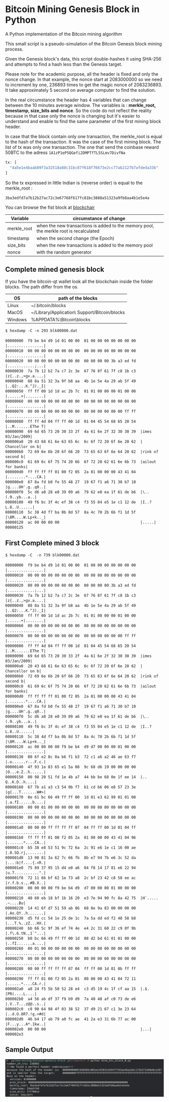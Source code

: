 # Bitcoin Mining Genesis Block in Python
A Python implementation of the Bitcoin mining algorithm

This small script is a pseudo-simulation of the Bitcoin Genesis block mining process.

Given the Genesis block's data, this script double-hashes it using SHA-256 and attempts to find a hash less than the Genesis target.

Please note for the academic purpose, all the header is fixed and only the nonce change.
In that example, the nonce start at 2083000000 so we need to increment by one, 236893 times to get the magic nonce of 2083236893.
It take approximately 5 second on average computer to find the solution.

In the real circumstance the header has 4 variables that can change between the 10 minutes average window. The variables is :  **merkle_root, timestamp, size_bits and nonce**. So the code do not reflect the reality because in that case only the nonce is changing but it's easier to understand and enable to find the same parameter of the first mining block header.

In case that the block contain only one transaction, the merkle_root is equal to the hash of the transaction. It was the case of the first mining block. The list of tx was only one transaction. The one that send the coinbase reward 50BTC to the adress `1A1zP1eP5QGefi2DMPTfTL5SLmv7DivfNa`

```js
tx: [
  "4a5e1e4baab89f3a32518a88c31bc87f618f76673e2cc77ab2127b7afdeda33b"
]
```
So the tx expressed in little Indian is (reverse order) is equal to the merkle_root :
```
3ba3edfd7a7b12b27ac72c3e67768f617fc81bc3888a51323a9fb8aa4b1e5e4a
```
You can browse the fist block at [blockchair](https://blockchair.com/bitcoin/block/0)

| Variable | circumstance of change |
| ------ | ------ |
| merkle_root | when the new transactions is added to the memory pool, the merkle root is recalculated |
| timestamp | when the second change (the Epoch) |
| size_bits | when the new transactions is added to the memory pool |
| nonce | with the random generator |

## Complete mined genesis block

If you have the bitcoin-qt wallet look all the blockchain inside the folder blocks. The path differ from the os.

| OS | path of the blocks |
| ------ | ------ |
| Linux | ~/.bitcoin/blocks |
| MacOS | ~/Library/Application\ Support/Bitcoin/blocks |
| Windows | %APPDATA%\Bitcoin\blocks |

```
$ hexdump -C -n 293 blk00000.dat

00000000  f9 be b4 d9 1d 01 00 00  01 00 00 00 00 00 00 00  |................|
00000010  00 00 00 00 00 00 00 00  00 00 00 00 00 00 00 00  |................|
00000020  00 00 00 00 00 00 00 00  00 00 00 00 3b a3 ed fd  |............;...|
00000030  7a 7b 12 b2 7a c7 2c 3e  67 76 8f 61 7f c8 1b c3  |z{..z.,>gv.a....|
00000040  88 8a 51 32 3a 9f b8 aa  4b 1e 5e 4a 29 ab 5f 49  |..Q2:...K.^J)._I|
00000050  ff ff 00 1d 1d ac 2b 7c  01 01 00 00 00 01 00 00  |......+|........|
00000060  00 00 00 00 00 00 00 00  00 00 00 00 00 00 00 00  |................|
00000070  00 00 00 00 00 00 00 00  00 00 00 00 00 00 ff ff  |................|
00000080  ff ff 4d 04 ff ff 00 1d  01 04 45 54 68 65 20 54  |..M.......EThe T|
00000090  69 6d 65 73 20 30 33 2f  4a 61 6e 2f 32 30 30 39  |imes 03/Jan/2009|
000000a0  20 43 68 61 6e 63 65 6c  6c 6f 72 20 6f 6e 20 62  | Chancellor on b|
000000b0  72 69 6e 6b 20 6f 66 20  73 65 63 6f 6e 64 20 62  |rink of second b|
000000c0  61 69 6c 6f 75 74 20 66  6f 72 20 62 61 6e 6b 73  |ailout for banks|
000000d0  ff ff ff ff 01 00 f2 05  2a 01 00 00 00 43 41 04  |........*....CA.|
000000e0  67 8a fd b0 fe 55 48 27  19 67 f1 a6 71 30 b7 10  |g....UH'.g..q0..|
000000f0  5c d6 a8 28 e0 39 09 a6  79 62 e0 ea 1f 61 de b6  |\..(.9..yb...a..|
00000100  49 f6 bc 3f 4c ef 38 c4  f3 55 04 e5 1e c1 12 de  |I..?L.8..U......|
00000110  5c 38 4d f7 ba 0b 8d 57  8a 4c 70 2b 6b f1 1d 5f  |\8M....W.Lp+k.._|
00000120  ac 00 00 00 00                                    |.....|
00000125
```
## First Complete mined 3 block

```
$ hexdump -C  -n 739 blk00000.dat

00000000  f9 be b4 d9 1d 01 00 00  01 00 00 00 00 00 00 00  |................|
00000010  00 00 00 00 00 00 00 00  00 00 00 00 00 00 00 00  |................|
00000020  00 00 00 00 00 00 00 00  00 00 00 00 3b a3 ed fd  |............;...|
00000030  7a 7b 12 b2 7a c7 2c 3e  67 76 8f 61 7f c8 1b c3  |z{..z.,>gv.a....|
00000040  88 8a 51 32 3a 9f b8 aa  4b 1e 5e 4a 29 ab 5f 49  |..Q2:...K.^J)._I|
00000050  ff ff 00 1d 1d ac 2b 7c  01 01 00 00 00 01 00 00  |......+|........|
00000060  00 00 00 00 00 00 00 00  00 00 00 00 00 00 00 00  |................|
00000070  00 00 00 00 00 00 00 00  00 00 00 00 00 00 ff ff  |................|
00000080  ff ff 4d 04 ff ff 00 1d  01 04 45 54 68 65 20 54  |..M.......EThe T|
00000090  69 6d 65 73 20 30 33 2f  4a 61 6e 2f 32 30 30 39  |imes 03/Jan/2009|
000000a0  20 43 68 61 6e 63 65 6c  6c 6f 72 20 6f 6e 20 62  | Chancellor on b|
000000b0  72 69 6e 6b 20 6f 66 20  73 65 63 6f 6e 64 20 62  |rink of second b|
000000c0  61 69 6c 6f 75 74 20 66  6f 72 20 62 61 6e 6b 73  |ailout for banks|
000000d0  ff ff ff ff 01 00 f2 05  2a 01 00 00 00 43 41 04  |........*....CA.|
000000e0  67 8a fd b0 fe 55 48 27  19 67 f1 a6 71 30 b7 10  |g....UH'.g..q0..|
000000f0  5c d6 a8 28 e0 39 09 a6  79 62 e0 ea 1f 61 de b6  |\..(.9..yb...a..|
00000100  49 f6 bc 3f 4c ef 38 c4  f3 55 04 e5 1e c1 12 de  |I..?L.8..U......|
00000110  5c 38 4d f7 ba 0b 8d 57  8a 4c 70 2b 6b f1 1d 5f  |\8M....W.Lp+k.._|
00000120  ac 00 00 00 00 f9 be b4  d9 d7 00 00 00 01 00 00  |................|
00000130  00 6f e2 8c 0a b6 f1 b3  72 c1 a6 a2 46 ae 63 f7  |.o......r...F.c.|
00000140  4f 93 1e 83 65 e1 5a 08  9c 68 d6 19 00 00 00 00  |O...e.Z..h......|
00000150  00 98 20 51 fd 1e 4b a7  44 bb be 68 0e 1f ee 14  |.. Q..K.D..h....|
00000160  67 7b a1 a3 c3 54 0b f7  b1 cd b6 06 e8 57 23 3e  |g{...T.......W#>|
00000170  0e 61 bc 66 49 ff ff 00  1d 01 e3 62 99 01 01 00  |.a.fI......b....|
00000180  00 00 01 00 00 00 00 00  00 00 00 00 00 00 00 00  |................|
00000190  00 00 00 00 00 00 00 00  00 00 00 00 00 00 00 00  |................|
000001a0  00 00 00 ff ff ff ff 07  04 ff ff 00 1d 01 04 ff  |................|
000001b0  ff ff ff 01 00 f2 05 2a  01 00 00 00 43 41 04 96  |.......*....CA..|
000001c0  b5 38 e8 53 51 9c 72 6a  2c 91 e6 1e c1 16 00 ae  |.8.SQ.rj,.......|
000001d0  13 90 81 3a 62 7c 66 fb  8b e7 94 7b e6 3c 52 da  |...:b|f....{.<R.|
000001e0  75 89 37 95 15 d4 e0 a6  04 f8 14 17 81 e6 22 94  |u.7...........".|
000001f0  72 11 66 bf 62 1e 73 a8  2c bf 23 42 c8 58 ee ac  |r.f.b.s.,.#B.X..|
00000200  00 00 00 00 f9 be b4 d9  d7 00 00 00 01 00 00 00  |................|
00000210  48 60 eb 18 bf 1b 16 20  e3 7e 94 90 fc 8a 42 75  |H`..... .~....Bu|
00000220  14 41 6f d7 51 59 ab 86  68 8e 9a 83 00 00 00 00  |.Ao.QY..h.......|
00000230  d5 fd cc 54 1e 25 de 1c  7a 5a dd ed f2 48 58 b8  |...T.%..zZ...HX.|
00000240  bb 66 5c 9f 36 ef 74 4e  e4 2c 31 60 22 c9 0f 9b  |.f\.6.tN.,1`"...|
00000250  b0 bc 66 49 ff ff 00 1d  08 d2 bd 61 01 01 00 00  |..fI.......a....|
00000260  00 01 00 00 00 00 00 00  00 00 00 00 00 00 00 00  |................|
00000270  00 00 00 00 00 00 00 00  00 00 00 00 00 00 00 00  |................|
00000280  00 00 ff ff ff ff 07 04  ff ff 00 1d 01 0b ff ff  |................|
00000290  ff ff 01 00 f2 05 2a 01  00 00 00 43 41 04 72 11  |......*....CA.r.|
000002a0  a8 24 f5 5b 50 52 28 e4  c3 d5 19 4c 1f cf aa 15  |.$.[PR(....L....|
000002b0  a4 56 ab df 37 f9 b9 d9  7a 40 40 af c0 73 de e6  |.V..7...z@@..s..|
000002c0  c8 90 64 98 4f 03 38 52  37 d9 21 67 c1 3e 23 64  |..d.O.8R7.!g.>#d|
000002d0  46 b4 17 ab 79 a0 fc ae  41 2a e3 31 6b 77 ac 00  |F...y...A*.1kw..|
000002e0  00 00 00                                          |...|
000002e3
```

## Sample Output
![Sample output](./data/command_example.png)
